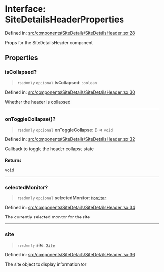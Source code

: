 # Interface: SiteDetailsHeaderProperties

Defined in: [src/components/SiteDetails/SiteDetailsHeader.tsx:28](https://github.com/Nick2bad4u/Uptime-Watcher/blob/main/src/components/SiteDetails/SiteDetailsHeader.tsx#L28)

Props for the SiteDetailsHeader component

## Properties

### isCollapsed?

> `readonly` `optional` **isCollapsed**: `boolean`

Defined in: [src/components/SiteDetails/SiteDetailsHeader.tsx:30](https://github.com/Nick2bad4u/Uptime-Watcher/blob/main/src/components/SiteDetails/SiteDetailsHeader.tsx#L30)

Whether the header is collapsed

***

### onToggleCollapse()?

> `readonly` `optional` **onToggleCollapse**: () => `void`

Defined in: [src/components/SiteDetails/SiteDetailsHeader.tsx:32](https://github.com/Nick2bad4u/Uptime-Watcher/blob/main/src/components/SiteDetails/SiteDetailsHeader.tsx#L32)

Callback to toggle the header collapse state

#### Returns

`void`

***

### selectedMonitor?

> `readonly` `optional` **selectedMonitor**: [`Monitor`](../../../../../shared/types/interfaces/Monitor.md)

Defined in: [src/components/SiteDetails/SiteDetailsHeader.tsx:34](https://github.com/Nick2bad4u/Uptime-Watcher/blob/main/src/components/SiteDetails/SiteDetailsHeader.tsx#L34)

The currently selected monitor for the site

***

### site

> `readonly` **site**: [`Site`](../../../../../shared/types/interfaces/Site.md)

Defined in: [src/components/SiteDetails/SiteDetailsHeader.tsx:36](https://github.com/Nick2bad4u/Uptime-Watcher/blob/main/src/components/SiteDetails/SiteDetailsHeader.tsx#L36)

The site object to display information for
